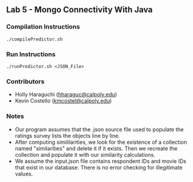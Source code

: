 ## Lab 5 - Mongo Connectivity With Java

### Compilation Instructions
    ./compilePredictor.sh 

### Run Instructions
    ./runPredictor.sh <JSON_File>

### Contributors
* Holly Haraguchi (hharaguc@calpoly.edu)
* Kevin Costello (kmcostel@calpoly.edu)

### Notes
* Our program assumes that the .json source file used to populate the ratings survey lists the objects line by line.
* After computing simililarities, we look for the existence of a collection named "similarities" and delete it if it exists. Then we recreate the collection and populate it with our similarity calculations.
* We assume the input.json file contains respondent IDs and movie IDs that exist in our database. There is no error checking for illegitimate values.

